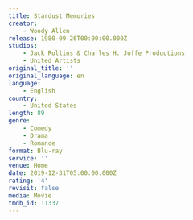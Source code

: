 ```yaml
---
title: Stardust Memories
creator:
    - Woody Allen
release: 1980-09-26T00:00:00.000Z
studios:
    - Jack Rollins & Charles H. Joffe Productions
    - United Artists
original_title: ''
original_language: en
language:
    - English
country:
    - United States
length: 89
genre:
    - Comedy
    - Drama
    - Romance
format: Blu-ray
service: ''
venue: Home
date: 2019-12-31T05:00:00.000Z
rating: '4'
revisit: false
media: Movie
tmdb_id: 11337
---
```



